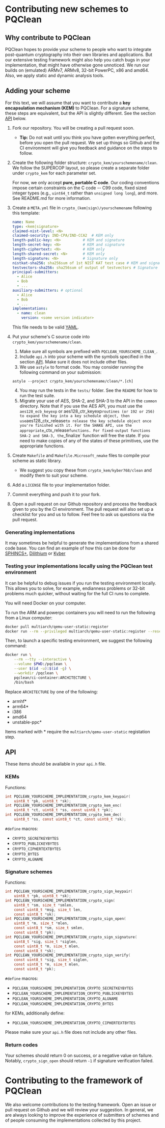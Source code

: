 Contributing new schemes to PQClean
===================================

Why contribute to PQClean
-------------------------

PQClean hopes to provide your scheme to people who want to integrate post-quantum cryptography into their own libraries and applications. But our extensive testing framework might also help you catch bugs in your implementation, that might have otherwise gone unnoticed. We run our builds on (emulated) ARMv7, ARMv8, 32-bit PowerPC, x86 and amd64. Also, we apply static and dynamic analysis tools.

Adding your scheme
------------------

For this text, we will assume that you want to contribute a **key encapsulation mechanism (KEM)** to PQClean. For a signature scheme, these steps are equivalent, but the API is slightly different.
See the section [API](#API) below.

1. Fork our repository. You will be creating a pull request soon.
    * **Tip:** Do not wait until you think you have gotten everything perfect, before you open the pull request. We set up things so Github and the CI environment will give you feedback and guidance on the steps to follow.

2. Create the following folder structure: `crypto_kem/yourschemename/clean`. We follow the SUPERCOP layout, so please create a separate folder under `crypto_kem` for each parameter set.

    For now, we only accept **pure, portable C code**. Our coding conventions impose certain constraints on the C code -- C99 code, fixed sized integer types (e.g., `uint64_t` rather than `unsigned long long`), and more.  See README.md for more information.

3. Create a `META.yml` file in `crypto_(kem|sign)/yourschemename` following this template:

    ```yaml
    name: Name
    type: <kem|signature>
    claimed-nist-level: <N>
    claimed-security: IND-CPA/IND-CCA2  # KEM only
    length-public-key: <N>          # KEM and signature
    length-secret-key: <N>          # KEM and signature
    length-ciphertext: <N>          # KEM only
    length-shared-secret: <N>       # KEM only
    length-signature: <N>           # Signature only
    nistkat-sha256: sha256sum of 1st NIST KAT test case # KEM and signature
    testvectors-sha256: sha256sum of output of testvectors # Signature only
    principal-submitters:
      - Alice
      - Bob
      - ...
    auxiliary-submitters: # optional
      - Alice
      - Bob
      - ...
    implementations:
      - name: clean
        version: <some version indicator>
    ```

    This file needs to be valid [YAML](https://yaml.org/).

4. Put your scheme's C source code into `crypto_kem/yourschemename/clean`.

    1. Make sure all symbols are prefixed with `PQCLEAN_YOURSCHEME_CLEAN_`.
    2. Include `api.h` into your scheme with the symbols specified in the section [API](#API). Make sure it does not include other files.
    3. We use `astyle` to format code. You may consider running the following command on your submission:
    ```
    astyle --project crypto_kem/yourschemename/clean/*.[ch]
    ```
    4. You may run the tests in the `tests/` folder. See the `README` for how to run the test suite.
    5. Migrate your use of AES, SHA-2, and SHA-3 to the API in the `common` directory.
    Note that if you use the AES API, you must use the `aes128_ecb_keyexp` or aes128_ctr_keyexp` routines (or 192 or 256) to expand the key into a key schedule object,
    then use `aes128_ctx_release` to release the key schedule object once you're finished with it.
    For the SHAKE API, use the appropriate `_ctx_release` functions.
    For fixed-output functions SHA-2 and SHA-3, the `_finalize` function will free the state.
    If you need to make copies of any of the states of these primitives, use the appropriate functions.

5. Create `Makefile` and `Makefile.Microsoft_nmake` files to compile your scheme as static library.
    * We suggest you copy these from `crypto_kem/kyber768/clean` and modify them to suit your scheme.

6. Add a `LICENSE` file to your implementation folder.

7. Commit everything and push it to your fork.

8. Open a pull request on our Github repository and process the feedback given to you by the CI environment.  The pull request will also set up a checklist for you and us to follow.  Feel free to ask us questions via the pull request.

### Generating implementations

It may sometimes be helpful to generate the implementations from a shared code base.
You can find an example of how this can be done for [SPHINCS+][sphincsclean], [Dilithium][Dilithiumclean] or [Kyber][kyberclean]

[sphincsclean]: https://github.com/thomwiggers/sphincsplus/tree/pqcleanup
[dilithiumclean]: https://github.com/thomwiggers/dilithium/tree/pqclean
[kyberclean]: https://github.com/thomwiggers/kyber-clean/

### Testing your implementations locally using the PQClean test environment

It can be helpful to debug issues if you run the testing environment locally.
This allows you to solve, for example, endianness problems or 32-bit problems much quicker, without waiting for the full CI runs to complete.

You will need Docker on your computer.

To run the ARM and powerpc containers you will need to run the following from a Linux computer:

```sh
docker pull multiarch/qemu-user-static:register
docker run --rm --privileged multiarch/qemu-user-static:register --reset
```

Then, to launch a specific testing environment, we suggest the following command:
```sh
docker run \
    --rm --tty --interactive \
    --volume $PWD:/pqclean \
    --user $(id -u):$(id -g) \
    --workdir /pqclean \
    pqclean/ci-container:ARCHITECTURE \
    /bin/bash
```

Replace `ARCHITECTURE` by one of the following:

* armhf\*
* arm64\*
* i386
* amd64
* unstable-ppc\*

Items marked with \* require the `multiarch/qemu-user-static` registation step.

API
---

These items should be available in your `api.h` file.

### KEMs

Functions:

```c
int PQCLEAN_YOURSCHEME_IMPLEMENTATION_crypto_kem_keypair(
    uint8_t *pk, uint8_t *sk);
int PQCLEAN_YOURSCHEME_IMPLEMENTATION_crypto_kem_enc(
    uint8_t *ct, uint8_t *ss, const uint8_t *pk);
int PQCLEAN_YOURSCHEME_IMPLEMENTATION_crypto_kem_dec(
    uint8_t *ss, const uint8_t *ct, const uint8_t *sk);
```

`#define` macros:

* `CRYPTO_SECRETKEYBYTES`
* `CRYPTO_PUBLICKEYBYTES`
* `CRYPTO_CIPHERTEXTBYTES`
* `CRYPTO_BYTES`
* `CRYPTO_ALGNAME`

### Signature schemes

Functions:

```c
int PQCLEAN_YOURSCHEME_IMPLEMENTATION_crypto_sign_keypair(
    uint8_t *pk, uint8_t *sk);
int PQCLEAN_YOURSCHEME_IMPLEMENTATION_crypto_sign(
    uint8_t *sm, size_t *smlen,
    const uint8_t *msg, size_t len,
    const uint8_t *sk);
int PQCLEAN_YOURSCHEME_IMPLEMENTATION_crypto_sign_open(
    uint8_t *m, size_t *mlen,
    const uint8_t *sm, size_t smlen,
    const uint8_t *pk);
int PQCLEAN_YOURSCHEME_IMPLEMENTATION_crypto_sign_signature(
    uint8_t *sig, size_t *siglen,
    const uint8_t *m, size_t mlen,
    const uint8_t *sk);
int PQCLEAN_YOURSCHEME_IMPLEMENTATION_crypto_sign_verify(
    const uint8_t *sig, size_t siglen,
    const uint8_t *m, size_t mlen,
    const uint8_t *pk);
```

`#define` macros:

* `PQCLEAN_YOURSCHEME_IMPLEMENTATION_CRYPTO_SECRETKEYBYTES`
* `PQCLEAN_YOURSCHEME_IMPLEMENTATION_CRYPTO_PUBLICKEYBYTES`
* `PQCLEAN_YOURSCHEME_IMPLEMENTATION_CRYPTO_ALGNAME`
* `PQCLEAN_YOURSCHEME_IMPLEMENTATION_CRYPTO_BYTES`

for KEMs, additionally define:

* `PQCLEAN_YOURSCHEME_IMPLEMENTATION_CRYPTO_CIPHERTEXTBYTES`

Please make sure your `api.h` file does not include any other files.

### Return codes

Your schemes should return 0 on success, or a negative value on failure.
Notably, `crypto_sign_open` should return `-1` if signature verification failed.

Contributing to the framework of PQClean
========================================

We also welcome contributions to the testing framework. Open an issue or pull request on Github and we will review your suggestion. In general, we are always looking to improve the experience of submitters of schemes and of people consuming the implementations collected by this project.
